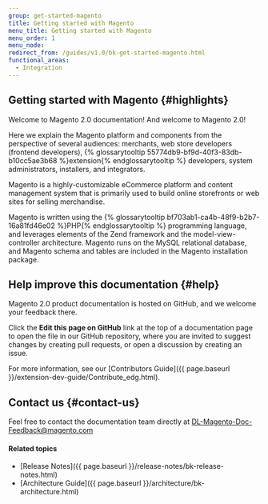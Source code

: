 ```yaml
---
group: get-started-magento
title: Getting started with Magento
menu_title: Getting started with Magento
menu_order: 1
menu_node:
redirect_from: /guides/v1.0/bk-get-started-magento.html
functional_areas:
  - Integration
---
```


## Getting started with Magento {#highlights}

Welcome to Magento 2.0 documentation! And welcome to Magento 2.0!

Here we explain the Magento platform and components from the perspective of several audiences: merchants, web store developers (frontend developers), {% glossarytooltip 55774db9-bf9d-40f3-83db-b10cc5ae3b68 %}extension{% endglossarytooltip %} developers, system administrators, installers, and integrators.

Magento is a highly-customizable eCommerce platform and content management system that is primarily used to build online storefronts or web sites for selling merchandise.

Magento is written using the {% glossarytooltip bf703ab1-ca4b-48f9-b2b7-16a81fd46e02 %}PHP{% endglossarytooltip %} programming language, and leverages elements of the Zend framework and the model-view-controller architecture. Magento runs on the MySQL relational database, and Magento schema and tables are included in the Magento installation package.

## Help improve this documentation {#help}

Magento 2.0 product documentation is hosted on GitHub, and we welcome your
feedback there.

Click the **Edit this page on GitHub** link at the top of a documentation page to
open the file in our GitHub repository, where you are invited to suggest changes
by creating pull requests, or open a discussion by creating an issue.

For more information, see our [Contributors Guide]({{ page.baseurl }}/extension-dev-guide/Contribute_edg.html).

## Contact us {#contact-us}

Feel free to contact the documentation team directly at
[DL-Magento-Doc-Feedback@magento.com](mailto:DL-Magento-Doc-Feedback@magento.com)

#### Related topics

*   [Release Notes]({{ page.baseurl }}/release-notes/bk-release-notes.html)
*   [Architecture Guide]({{ page.baseurl }}/architecture/bk-architecture.html)
